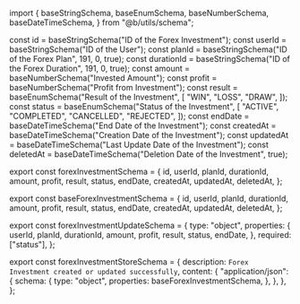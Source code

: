 import {
  baseStringSchema,
  baseEnumSchema,
  baseNumberSchema,
  baseDateTimeSchema,
} from "@b/utils/schema";

const id = baseStringSchema("ID of the Forex Investment");
const userId = baseStringSchema("ID of the User");
const planId = baseStringSchema("ID of the Forex Plan", 191, 0, true);
const durationId = baseStringSchema("ID of the Forex Duration", 191, 0, true);
const amount = baseNumberSchema("Invested Amount");
const profit = baseNumberSchema("Profit from Investment");
const result = baseEnumSchema("Result of the Investment", [
  "WIN",
  "LOSS",
  "DRAW",
]);
const status = baseEnumSchema("Status of the Investment", [
  "ACTIVE",
  "COMPLETED",
  "CANCELLED",
  "REJECTED",
]);
const endDate = baseDateTimeSchema("End Date of the Investment");
const createdAt = baseDateTimeSchema("Creation Date of the Investment");
const updatedAt = baseDateTimeSchema("Last Update Date of the Investment");
const deletedAt = baseDateTimeSchema("Deletion Date of the Investment", true);

export const forexInvestmentSchema = {
  id,
  userId,
  planId,
  durationId,
  amount,
  profit,
  result,
  status,
  endDate,
  createdAt,
  updatedAt,
  deletedAt,
};

export const baseForexInvestmentSchema = {
  id,
  userId,
  planId,
  durationId,
  amount,
  profit,
  result,
  status,
  endDate,
  createdAt,
  updatedAt,
  deletedAt,
};

export const forexInvestmentUpdateSchema = {
  type: "object",
  properties: {
    userId,
    planId,
    durationId,
    amount,
    profit,
    result,
    status,
    endDate,
  },
  required: ["status"],
};

export const forexInvestmentStoreSchema = {
  description: `Forex Investment created or updated successfully`,
  content: {
    "application/json": {
      schema: {
        type: "object",
        properties: baseForexInvestmentSchema,
      },
    },
  },
};
